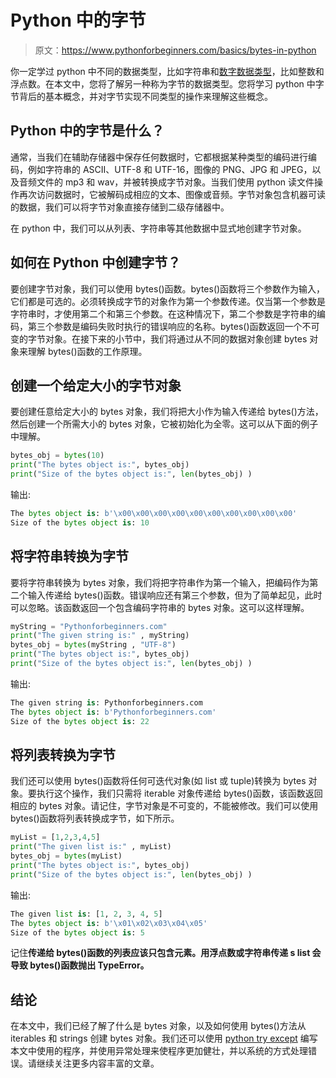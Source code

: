 # Python 中的字节

> 原文：<https://www.pythonforbeginners.com/basics/bytes-in-python>

你一定学过 python 中不同的数据类型，比如字符串和[数字数据类型](https://www.pythonforbeginners.com/basics/numeric-types-python)，比如整数和浮点数。在本文中，您将了解另一种称为字节的数据类型。您将学习 python 中字节背后的基本概念，并对字节实现不同类型的操作来理解这些概念。

## Python 中的字节是什么？

通常，当我们在辅助存储器中保存任何数据时，它都根据某种类型的编码进行编码，例如字符串的 ASCII、UTF-8 和 UTF-16，图像的 PNG、JPG 和 JPEG，以及音频文件的 mp3 和 wav，并被转换成字节对象。当我们使用 python 读文件操作再次访问数据时，它被解码成相应的文本、图像或音频。字节对象包含机器可读的数据，我们可以将字节对象直接存储到二级存储器中。

在 python 中，我们可以从列表、字符串等其他数据中显式地创建字节对象。

## 如何在 Python 中创建字节？

要创建字节对象，我们可以使用 bytes()函数。bytes()函数将三个参数作为输入，它们都是可选的。必须转换成字节的对象作为第一个参数传递。仅当第一个参数是字符串时，才使用第二个和第三个参数。在这种情况下，第二个参数是字符串的编码，第三个参数是编码失败时执行的错误响应的名称。bytes()函数返回一个不可变的字节对象。在接下来的小节中，我们将通过从不同的数据对象创建 bytes 对象来理解 bytes()函数的工作原理。

## 创建一个给定大小的字节对象

要创建任意给定大小的 bytes 对象，我们将把大小作为输入传递给 bytes()方法，然后创建一个所需大小的 bytes 对象，它被初始化为全零。这可以从下面的例子中理解。

```py
bytes_obj = bytes(10)
print("The bytes object is:", bytes_obj)
print("Size of the bytes object is:", len(bytes_obj) )
```

输出:

```py
The bytes object is: b'\x00\x00\x00\x00\x00\x00\x00\x00\x00\x00'
Size of the bytes object is: 10
```

## 将字符串转换为字节

要将字符串转换为 bytes 对象，我们将把字符串作为第一个输入，把编码作为第二个输入传递给 bytes()函数。错误响应还有第三个参数，但为了简单起见，此时可以忽略。该函数返回一个包含编码字符串的 bytes 对象。这可以这样理解。

```py
myString = "Pythonforbeginners.com"
print("The given string is:" , myString)
bytes_obj = bytes(myString , "UTF-8")
print("The bytes object is:", bytes_obj)
print("Size of the bytes object is:", len(bytes_obj) )
```

输出:

```py
The given string is: Pythonforbeginners.com
The bytes object is: b'Pythonforbeginners.com'
Size of the bytes object is: 22
```

## 将列表转换为字节

我们还可以使用 bytes()函数将任何可迭代对象(如 list 或 tuple)转换为 bytes 对象。要执行这个操作，我们只需将 iterable 对象传递给 bytes()函数，该函数返回相应的 bytes 对象。请记住，字节对象是不可变的，不能被修改。我们可以使用 bytes()函数将列表转换成字节，如下所示。

```py
myList = [1,2,3,4,5]
print("The given list is:" , myList)
bytes_obj = bytes(myList)
print("The bytes object is:", bytes_obj)
print("Size of the bytes object is:", len(bytes_obj) )
```

输出:

```py
The given list is: [1, 2, 3, 4, 5]
The bytes object is: b'\x01\x02\x03\x04\x05'
Size of the bytes object is: 5
```

记住**传递给 bytes()函数的列表应该只包含元素。用浮点数或字符串传递 s list 会导致 bytes()函数抛出 TypeError。**

## 结论

在本文中，我们已经了解了什么是 bytes 对象，以及如何使用 bytes()方法从 iterables 和 strings 创建 bytes 对象。我们还可以使用 [python try except](https://www.pythonforbeginners.com/error-handling/python-try-and-except) 编写本文中使用的程序，并使用异常处理来使程序更加健壮，并以系统的方式处理错误。请继续关注更多内容丰富的文章。